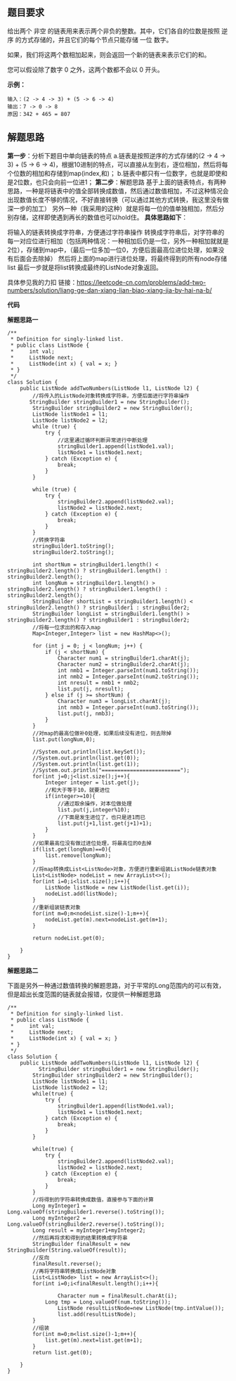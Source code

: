 ## 题目要求

给出两个 非空 的链表用来表示两个非负的整数。其中，它们各自的位数是按照 逆序 的方式存储的，并且它们的每个节点只能存储 一位 数字。

如果，我们将这两个数相加起来，则会返回一个新的链表来表示它们的和。

您可以假设除了数字 0 之外，这两个数都不会以 0 开头。

**示例：**

```
输入：(2 -> 4 -> 3) + (5 -> 6 -> 4)
输出：7 -> 0 -> 8
原因：342 + 465 = 807
```

## 解题思路

**第一步**：分析下题目中单向链表的特点
a.链表是按照逆序的方式存储的(2 -> 4 -> 3) + (5 -> 6 -> 4)，根据10进制的特点，可以直接从左到右，逐位相加，然后将每个位数的相加和存储到map(index,和)；
b.链表中都只有一位数字，也就是即使和是2位数，也只会向前一位进1；
**第二步**：解题思路
基于上面的链表特点，有两种思路，一种是将链表中的值全部转换成数值，然后通过数值相加，不过这种情况会出现数值长度不够的情况，不好直接转换（可以通过其他方式转换，我这里没有做深一步的加工）
另外一种（我采用的这种）就是将每一位的值单独相加，然后分别存储，这样即使遇到再长的数值也可以hold住。
**具体思路如下**：

将输入的链表转换成字符串，方便通过字符串操作
转换成字符串后，对字符串的每一对应位进行相加（包括两种情况：一种相加后仍是一位，另外一种相加就就是2位），存储到map中，（最后一位多加一位0，方便后面最高位进位处理，如果没有后面会去除掉）
然后将上面的map进行进位处理，将最终得到的所有node存储list
最后一步就是将list转换成最终的ListNode对象返回。

具体参见我的力扣
链接：https://leetcode-cn.com/problems/add-two-numbers/solution/liang-ge-dan-xiang-lian-biao-xiang-jia-by-hai-na-b/

**代码**

**解题思路一**

```
/**
 * Definition for singly-linked list.
 * public class ListNode {
 *     int val;
 *     ListNode next;
 *     ListNode(int x) { val = x; }
 * }
 */
class Solution {
    public ListNode addTwoNumbers(ListNode l1, ListNode l2) {
        //将传入的ListNode对象转换成字符串，方便后面进行字符串操作
       StringBuilder stringBuilder1 = new StringBuilder();
        StringBuilder stringBuilder2 = new StringBuilder();
        ListNode listNode1 = l1;
        ListNode listNode2 = l2;
        while (true) {
            try {
                //这里通过循环判断异常进行中断处理
                stringBuilder1.append(listNode1.val);
                listNode1 = listNode1.next;
            } catch (Exception e) {
                break;
            }
        }

        while (true) {
            try {
                stringBuilder2.append(listNode2.val);
                listNode2 = listNode2.next;
            } catch (Exception e) {
                break;
            }
        }
        //转换字符串
        stringBuilder1.toString();
        stringBuilder2.toString();

        int shortNum = stringBuilder1.length() < stringBuilder2.length() ? stringBuilder1.length() : stringBuilder2.length();
        int longNum = stringBuilder1.length() > stringBuilder2.length() ? stringBuilder1.length() : stringBuilder2.length();
        StringBuilder shortList = stringBuilder1.length() < stringBuilder2.length() ? stringBuilder1 : stringBuilder2;
        StringBuilder longList = stringBuilder1.length() > stringBuilder2.length() ? stringBuilder1 : stringBuilder2;
        //将每一位求出的和存入map
        Map<Integer,Integer> list = new HashMap<>();

        for (int j = 0; j < longNum; j++) {
            if (j < shortNum) {
                Character num1 = stringBuilder1.charAt(j);
                Character num2 = stringBuilder2.charAt(j);
                int nmb1 = Integer.parseInt(num1.toString());
                int nmb2 = Integer.parseInt(num2.toString());
                int nresult = nmb1 + nmb2;
                list.put(j, nresult);
            } else if (j >= shortNum) {
                Character num3 = longList.charAt(j);
                int nmb3 = Integer.parseInt(num3.toString());
                list.put(j, nmb3);
            }
        }
        //对map的最高位做补0处理，如果后续没有进位，则去除掉
        list.put(longNum,0);

        //System.out.println(list.keySet());
        //System.out.println(list.get(0));
        //System.out.println(list.get(1));
        //System.out.println("=========================");
        for(int j=0;j<list.size();j++){
            Integer integer = list.get(j);
            //和大于等于10，就要进位
            if(integer>=10){
                //通过取余操作，对本位做处理
                list.put(j,integer%10);
                //下面是发生进位了，也只是进1而已
                list.put(j+1,list.get(j+1)+1);
            }
        }
        //如果最高位没有做过进位处理，将最高位的0去掉
        if(list.get(longNum)==0){
            list.remove(longNum);
        }
        //将map转换成List<ListNode>对象，方便进行重新组装ListNode链表对象
        List<ListNode> nodeList = new ArrayList<>();
        for(int i=0;i<list.size();i++){
            ListNode listNode = new ListNode(list.get(i));
            nodeList.add(listNode);
        }
        //重新组装链表对象
        for(int m=0;m<nodeList.size()-1;m++){
            nodeList.get(m).next=nodeList.get(m+1);
        }

        return nodeList.get(0);

    }
}

```

**解题思路二**

下面是另外一种通过数值转换的解题思路，对于平常的Long范围内的可以有效，但是超出长度范围的链表就会报错，仅提供一种解题思路

```
/**
 * Definition for singly-linked list.
 * public class ListNode {
 *     int val;
 *     ListNode next;
 *     ListNode(int x) { val = x; }
 * }
 */
class Solution {
    public ListNode addTwoNumbers(ListNode l1, ListNode l2) {
          StringBuilder stringBuilder1 = new StringBuilder();
        StringBuilder stringBuilder2 = new StringBuilder();
        ListNode listNode1 = l1;
        ListNode listNode2 = l2;
        while(true) {
            try {
                stringBuilder1.append(listNode1.val);
                listNode1 = listNode1.next;
            } catch (Exception e) {
                break;
            }
        }

        while(true) {
            try {
                stringBuilder2.append(listNode2.val);
                listNode2 = listNode2.next;
            } catch (Exception e) {
                break;
            }
        }
        //将得到的字符串转换成数值，直接参与下面的计算
        Long myInteger1 = Long.valueOf(stringBuilder1.reverse().toString());
        Long myInteger2 = Long.valueOf(stringBuilder2.reverse().toString());
        Long result = myInteger1+myInteger2;
        //然后再将求和得到的结果转换成字符串
        StringBuilder finalResult = new StringBuilder(String.valueOf(result));
        //反向
        finalResult.reverse();
        //再将字符串转换成ListNode对象
        List<ListNode> list = new ArrayList<>();
        for(int i=0;i<finalResult.length();i++){

                Character num = finalResult.charAt(i);
            Long tmp = Long.valueOf(num.toString());
                ListNode resultListNode=new ListNode(tmp.intValue());
                list.add(resultListNode);
        }
        //组装
        for(int m=0;m<list.size()-1;m++){
            list.get(m).next=list.get(m+1);
        }
        return list.get(0);

    }
}
```

